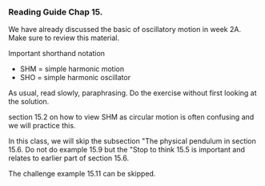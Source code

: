 ### Reading Guide Chap 15. 

We have already discussed the basic of oscillatory motion in week 2A. Make sure to review this material.

Important shorthand notation

* SHM = simple harmonic motion
* SHO = simple harmonic oscillator

As usual, read slowly, paraphrasing. Do the exercise without first looking at the solution. 

section 15.2 on how to view SHM as circular motion is often confusing and we will practice this. 
  
In this class, we will skip the subsection "The physical pendulum in section 15.6. Do not do example 15.9 but the "Stop to think 15.5 is important and relates to earlier part of section 15.6. 

The challenge example 15.11 can be skipped.

<stop-note title="Read Knight 4ed" icon="stopnoteicons:book-icon">
  <span slot="message”>Chap 15 except for the physical pendulum</span>
</stop-note>